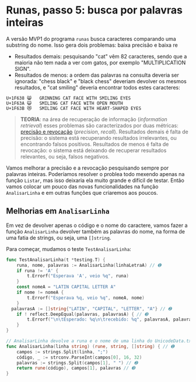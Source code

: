 # Runas, passo 5: busca por palavras inteiras

A versão MVP1 do programa `runas` busca caracteres comparando uma substring do nome. Isso gera dois problemas: baixa precisão e baixa re

* Resultados demais: pesquisando "cat" vêm 82 caracteres, sendo que a maioria não tem nada a ver com gatos, por exemplo "MULTIPLICATION SIGN".
* Resultados de menos: a ordem das palavras na consulta deveria ser ignorada: "chess black" e "black chess" deveriam devolver os mesmos resultados, e "cat smiling" deveria encontrar todos estes caracteres:

```
U+1F638 😸 	GRINNING CAT FACE WITH SMILING EYES
U+1F63A 😺 	SMILING CAT FACE WITH OPEN MOUTH
U+1F63B 😻 	SMILING CAT FACE WITH HEART-SHAPED EYES
```

> __TEORIA__: na área de recuperação de informação (_information retrieval_) esses problemas são caracterizados por duas métricas: [precisão e revocação](https://pt.wikipedia.org/wiki/Precis%C3%A3o_e_revoca%C3%A7%C3%A3o) (_precision_, _recall_). Resultados demais é falta de precisão: o sistema está recuperando resultados irrelevantes, ou encontrando falsos positivos. Resultados de menos é falta de revocação: o sistema está deixando de recuperar resultados relevantes, ou seja, falsos negativos.

Vamos melhorar a precisão e a revocação pesquisando sempre por palavras inteiras. Poderíamos resolver o problea todo mexendo apenas na função `Listar`, mas isso deixaria ela muito grande e difícil de testar. Então vamos colocar um pouco das novas funcionalidades na função `AnalisarLinha` e em outras funções que criaremos aos poucos.

## Melhorias em `AnalisarLinha`

Em vez de devolver apenas o código e o nome do caractere, vamos fazer a função `AnalisarLinha` devolver também as palavras do nome, na forma de uma fatia de strings, ou seja, uma `[]string`.

Para começar, mudamos o teste `TestAnalisarLinha`:

```go
func TestAnalisarLinha(t *testing.T) {
	runa, nome, palavras := AnalisarLinha(linhaLetraA) // ➊
	if runa != 'A' {
		t.Errorf("Esperava 'A', veio %q", runa)
	}
	const nomeA = "LATIN CAPITAL LETTER A"
	if nome != nomeA {
		t.Errorf("Esperava %q, veio %q", nomeA, nome)
	}
  palavrasA := []string{"LATIN", "CAPITAL", "LETTER", "A"} // ➋
	if ! reflect.DeepEqual(palavras, palavrasA) { // ➌
		t.Errorf("\n\tEsperado: %q\n\trecebido: %q", palavrasA, palavras) // ➍
	}
}
```

```go
// AnalisarLinha devolve a runa e o nome de uma linha do UnicodeData.txt
func AnalisarLinha(linha string) (rune, string, []string) { // ➊
	campos := strings.Split(linha, ";")
	código, _ := strconv.ParseInt(campos[0], 16, 32)
	palavras := strings.Split(campos[1], " ") // ➋
	return rune(código), campos[1], palavras // ➌
}
```
